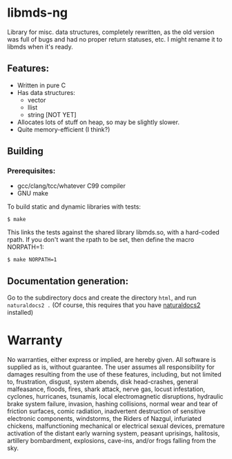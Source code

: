 # libmds-ng
Library for misc. data structures, completely rewritten, as the old
version was full of bugs and had no proper return statuses, etc. I might
rename it to libmds when it's ready.

## Features:
- Written in pure C
- Has data structures:
	- vector
	- llist
	- string [NOT YET]
- Allocates lots of stuff on heap, so may be slightly slower.
- Quite memory-efficient (I think?)

## Building
### Prerequisites:
- gcc/clang/tcc/whatever C99 compiler
- GNU make

To build static and dynamic libraries with tests:
```linux
$ make
```

This links the tests against the shared library libmds.so, with a
hard-coded rpath. If you don't want the rpath to be set, then define
the macro NORPATH=1:
```linux
$ make NORPATH=1
```

## Documentation generation:
Go to the subdirectory docs and create the directory `html`,
and run `naturaldocs2 .` (Of course, this requires that you have
[naturaldocs2](https://www.naturaldocs.org/) installed)

# Warranty
No warranties, either express or implied, are hereby given. All
software is supplied as is, without guarantee.	The user assumes all
responsibility for damages resulting from the use of these features,
including, but not limited to, frustration, disgust, system abends, disk
head-crashes, general malfeasance, floods, fires, shark attack, nerve
gas, locust infestation, cyclones, hurricanes, tsunamis, local
electromagnetic disruptions, hydraulic brake system failure, invasion,
hashing collisions, normal wear and tear of friction surfaces, comic
radiation, inadvertent destruction of sensitive electronic components,
windstorms, the Riders of Nazgul, infuriated chickens, malfunctioning
mechanical or electrical sexual devices, premature activation of the
distant early warning system, peasant uprisings, halitosis, artillery
bombardment, explosions, cave-ins, and/or frogs falling from the sky.
